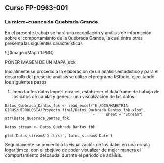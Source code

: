 ## Curso FP-0963-001

### La micro-cuenca de Quebrada Grande.

En el presente trabajo se hará una recopilación y análisis de información sobre el comportamiento de la Quebrada Grande, la cual entre otras presenta las siguientes características

![](Imagen/Mapa 1.PNG)

PONER IMAGEN DE UN MAPA_sick

Inicialmente se procedió a la elaboración de un análisis estadístico y para el desarrollo del presente análisis se utilizó el programa RStudio, ejecutando los siguientes pasos:
  
1) Importar los datos Import dataset, establecer el data frame de trabajo de los datos de caudal y generar una visualización de los datos:

```{r}
Datos_Quebrada_Dantas_fbk <- read_excel("E:/DCS/MAESTRIA GIRHS/HIDROLOGIA/Proyecto final/Datos_Quebrada_Dantas_fbk.xlsx", 
                                        +     sheet = "Stream")
str(Datos_Quebrada_Dantas_fbk)

Datos_stream <- Datos_Quebrada_Dantas_fbk

plot(Datos_stream$`Q (L/s)`, Datos_stream$`Date`)

```
Seguidamente se procedió a la visualización de los datos en una escala logarítimica, con el obejtivo de poder visualizar de mejor manera el comportamiento del caudal durante el periodo de análisis.



